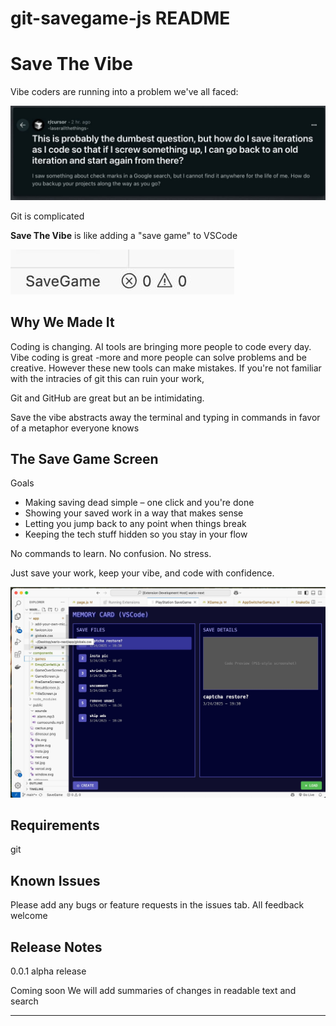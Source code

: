 # git-savegame-js README

# Save The Vibe

Vibe coders are running into a problem we've all faced:

![Save The Vibe UI](img/problem.jpg)

Git is complicated

**Save The Vibe** is like adding a "save game" to VSCode

![Save Game](img/savegame.jpg)

## Why We Made It

Coding is changing. AI tools are bringing more people to code every day. Vibe coding is great -more and more people can solve problems and be creative. However these new tools can make mistakes. If you're not familiar with the intracies of git this can ruin your work,

Git and GitHub are great but an be intimidating.

Save the vibe abstracts away the terminal and typing in commands in favor of a metaphor everyone knows

## The Save Game Screen

Goals

- Making saving dead simple – one click and you're done
- Showing your saved work in a way that makes sense
- Letting you jump back to any point when things break
- Keeping the tech stuff hidden so you stay in your flow

No commands to learn. No confusion. No stress.

Just save your work, keep your vibe, and code with confidence.

![Save The Vibe UI](img/memorycard.jpg)

## Requirements

git

## Known Issues

Please add any bugs or feature requests in the issues tab. All feedback welcome

## Release Notes

0.0.1 alpha release

Coming soon
We will add summaries of changes in readable text and search

---
